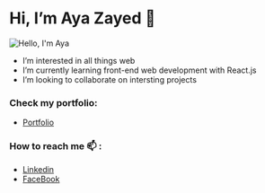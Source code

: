 # Hi, I’m Aya Zayed :wave:
![Hello, I'm Aya](https://user-images.githubusercontent.com/79711578/186988687-94968443-0853-48c9-8880-2fb969104063.png)

- I’m interested in all things web
- I’m currently learning front-end web development with React.js
- I’m looking to collaborate on intersting projects

### Check my portfolio:
- [Portfolio](https://ayazayed-portfolio.vercel.app/)

### How to reach me 📫 :
- [Linkedin](https://www.linkedin.com/in/aya-zayed-2000)
- [FaceBook](https://www.facebook.com/aya.zayed.969)
